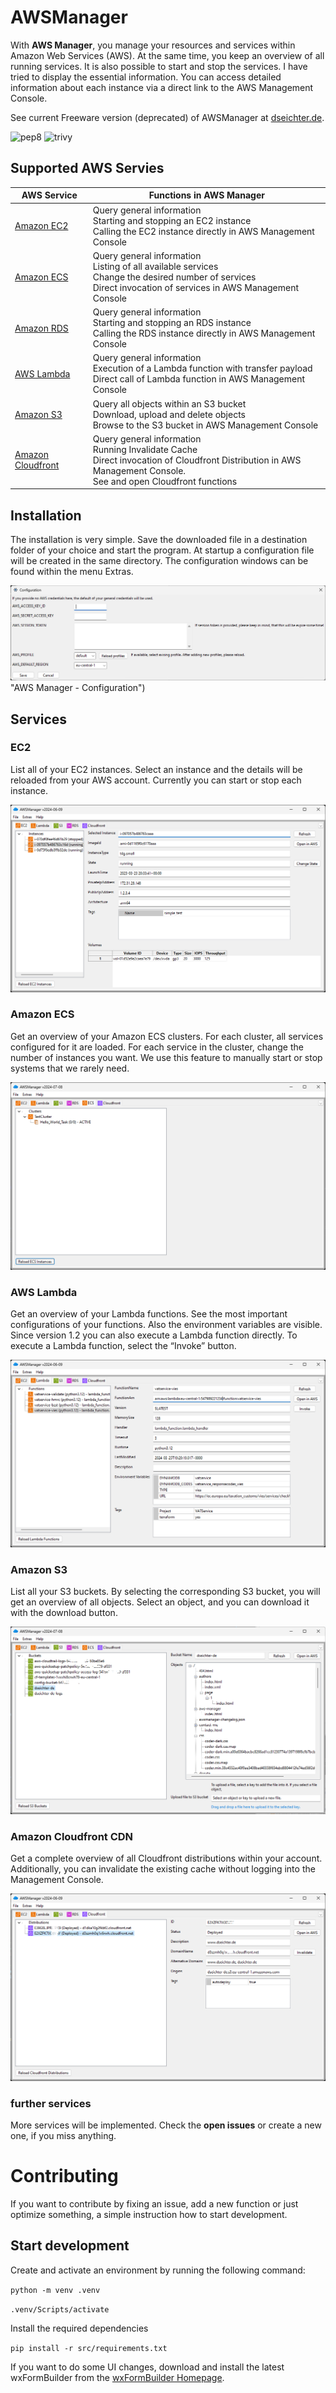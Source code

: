 # AWSManager

With **AWS Manager**, you manage your resources and services within Amazon Web Services (AWS). At the same time, you keep an overview of all running services. It is also possible to start and stop the services. I have tried to display the essential information. You can access detailed information about each instance via a direct link to the AWS Management Console.

See current Freeware version (deprecated) of AWSManager at [dseichter.de](https://www.dseichter.de/aws-manager/).

![pep8](https://github.com/dseichter/AWSManager/actions/workflows/pep8.yml/badge.svg)
![trivy](https://github.com/dseichter/AWSManager/actions/workflows/trivy.yml/badge.svg)

## Supported AWS Servies

| AWS Service | Functions in AWS Manager |
| ----------- | ------------------------ |
| [Amazon EC2](https://aws.amazon.com/ec2/?nc1=h_ls) | Query general information<br>Starting and stopping an EC2 instance<br>Calling the EC2 instance directly in AWS Management Console |
| [Amazon ECS](https://aws.amazon.com/ecs/?nc1=h_ls) | Query general information<br>Listing of all available services<br>Change the desired number of services<br>Direct invocation of services in AWS Management Console |
| [Amazon RDS](https://aws.amazon.com/rds/?nc1=h_ls) | Query general information<br>Starting and stopping an RDS instance<br>Calling the RDS instance directly in AWS Management Console |
| [AWS Lambda](https://aws.amazon.com/lambda/?nc1=h_ls) | Query general information<br>Execution of a Lambda function with transfer payload<br>Direct call of Lambda function in AWS Management Console |
| [Amazon S3](https://aws.amazon.com/s3/?nc1=h_ls) | Query all objects within an S3 bucket<br>Download, upload and delete objects<br>Browse to the S3 bucket in AWS Management Console |
| [Amazon Cloudfront](https://aws.amazon.com/cloudfront/?nc1=h_ls) | Query general information<br>Running Invalidate Cache<br>Direct invocation of Cloudfront Distribution in AWS Management Console.<br>See and open Cloudfront functions|

## Installation

The installation is very simple. Save the downloaded file in a destination folder of your choice and start the program. At startup a configuration file will be created in the same directory. The configuration windows can be found within the menu Extras.

![AWS Manager - Configuration](images/configuration.png) "AWS Manager - Configuration")

## Services

### EC2

List all of your EC2 instances. Select an instance and the details will be reloaded from your AWS account. Currently you can start or stop each instance.

![EC2](images/ec2.png "EC2 Instances")

### Amazon ECS

Get an overview of your Amazon ECS clusters. For each cluster, all services configured for it are loaded. For each service in the cluster, change the number of instances you want. We use this feature to manually start or stop systems that we rarely need.

![ECS](images/ecs.png "Elastic Cloud Service")

### AWS Lambda

Get an overview of your Lambda functions. See the most important configurations of your functions. Also the environment variables are visible. Since version 1.2 you can also execute a Lambda function directly. To execute a Lambda function, select the “Invoke” button.

![Lambda](images/lambda.png "Lambda")

### Amazon S3

List all your S3 buckets. By selecting the corresponding S3 bucket, you will get an overview of all objects. Select an object, and you can download it with the download button.

![S3](images/s3.png "S3")

### Amazon Cloudfront CDN

Get a complete overview of all Cloudfront distributions within your account. Additionally, you can invalidate the existing cache without logging into the Management Console.

![Cloudfront](images/cloudfront.png "Cloudfront")

### further services

More services will be implemented. Check the **open issues** or create a new one, if you miss anything.

# Contributing

If you want to contribute by fixing an issue, add a new function or just optimize something, a simple instruction how to start development.

## Start development

Create and activate an environment by running the following command:

```python -m venv .venv```

```.venv/Scripts/activate```

Install the required dependencies

```pip install -r src/requirements.txt```

If you want to do some UI changes, download and install the latest wxFormBuilder from the [wxFormBuilder Homepage](https://github.com/wxFormBuilder/wxFormBuilder).


